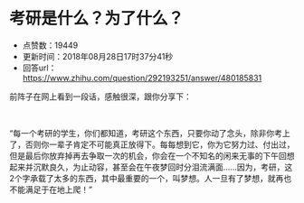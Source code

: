 # 考研是什么？为了什么？
- 点赞数：19449
- 更新时间：2018年08月28日17时37分41秒
- 回答url：https://www.zhihu.com/question/292193251/answer/480185831
<body>
 <p data-pid="qQarX20S">前阵子在网上看到一段话，感触很深，跟你分享下：</p>
 <p class="ztext-empty-paragraph"><br></p>
 <p data-pid="VuuVUwFQ">“每一个考研的学生，你们都知道，考研这个东西，只要你动了念头，除非你考上了，否则你一辈子肯定不可能真正放得下。每每想到它，你为它努力过、付出过，但是最后你放弃掉再去争取一次的机会，你会在一个不知名的闲来无事的下午回想起来并沉默良久，为止动容，甚至会在午夜梦回时分泪流满面……因为，考研，这2个字承载了太多的东西，其中最重要的一个，叫梦想。人一旦有了梦想，就再也不能满足于在地上爬！”</p>
</body>